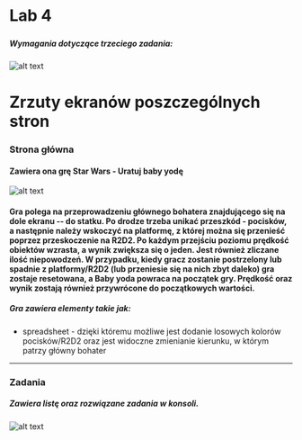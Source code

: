# Lab 4
##### 

####
##### Wymagania dotyczące trzeciego zadania:
####

![alt text](https://i.imgur.com/FLsIlMd.png)


# Zrzuty ekranów poszczególnych stron

### Strona główna
#### Zawiera ona grę Star Wars - Uratuj baby yodę

![alt text](https://i.imgur.com/0ENquxZ.png)    


#### Gra polega na przeprowadzeniu głównego bohatera znajdującego się na dole ekranu -- do statku. Po drodze trzeba unikać przeszkód - pocisków, a następnie należy wskoczyć na platformę, z której można się przenieść poprzez przeskoczenie na R2D2. Po każdym przejściu poziomu prędkość obiektów wzrasta, a wynik zwiększa się o jeden. Jest również zliczane ilość niepowodzeń. W przypadku, kiedy gracz zostanie postrzelony lub spadnie z platformy/R2D2 (lub przeniesie się na nich zbyt daleko) gra zostaje resetowana, a Baby yoda powraca na początek gry. Prędkość oraz wynik zostają również przywrócone do początkowych wartości.  

##### Gra zawiera elementy takie jak:
- spreadsheet - dzięki któremu możliwe jest dodanie losowych kolorów pocisków/R2D2 oraz jest widoczne zmienianie kierunku, w którym patrzy główny bohater

---

### Zadania
##### Zawiera listę oraz rozwiązane zadania w konsoli.

![alt text](https://i.imgur.com/vT6O0rk.gif)